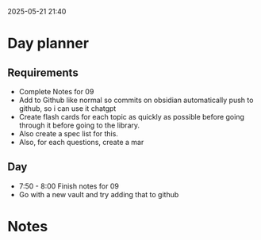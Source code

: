 2025-05-21 21:40


# Day planner

## Requirements

- Complete Notes for 09
- Add to Github like normal so commits on obsidian automatically push to github, so i can use it chatgpt
- Create flash cards for each topic as quickly as possible before going through it before going to the library.
- Also create a spec list for this.
- Also, for each questions, create a mar
## Day

- 7:50 - 8:00 Finish notes for 09
- Go with a new vault and try adding that to github
# Notes